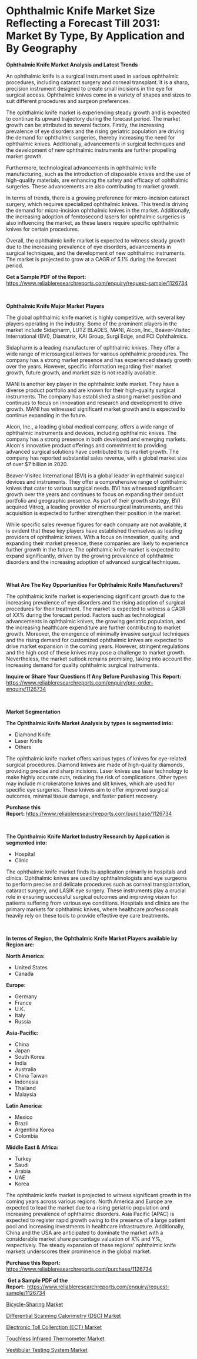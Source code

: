 <p><h1>Ophthalmic Knife Market Size Reflecting a Forecast Till 2031: Market By Type, By Application and By Geography</h1></p><p><strong>Ophthalmic Knife Market Analysis and Latest Trends</strong></p>
<p><p>An ophthalmic knife is a surgical instrument used in various ophthalmic procedures, including cataract surgery and corneal transplant. It is a sharp, precision instrument designed to create small incisions in the eye for surgical access. Ophthalmic knives come in a variety of shapes and sizes to suit different procedures and surgeon preferences.</p><p>The ophthalmic knife market is experiencing steady growth and is expected to continue its upward trajectory during the forecast period. The market growth can be attributed to several factors. Firstly, the increasing prevalence of eye disorders and the rising geriatric population are driving the demand for ophthalmic surgeries, thereby increasing the need for ophthalmic knives. Additionally, advancements in surgical techniques and the development of new ophthalmic instruments are further propelling market growth.</p><p>Furthermore, technological advancements in ophthalmic knife manufacturing, such as the introduction of disposable knives and the use of high-quality materials, are enhancing the safety and efficacy of ophthalmic surgeries. These advancements are also contributing to market growth.</p><p>In terms of trends, there is a growing preference for micro-incision cataract surgery, which requires specialized ophthalmic knives. This trend is driving the demand for micro-incision ophthalmic knives in the market. Additionally, the increasing adoption of femtosecond lasers for ophthalmic surgeries is also influencing the market, as these lasers require specific ophthalmic knives for certain procedures.</p><p>Overall, the ophthalmic knife market is expected to witness steady growth due to the increasing prevalence of eye disorders, advancements in surgical techniques, and the development of new ophthalmic instruments. The market is projected to grow at a CAGR of 5.1% during the forecast period.</p></p>
<p><strong>Get a Sample PDF of the Report:&nbsp;</strong> <a href="https://www.reliableresearchreports.com/enquiry/request-sample/1126734">https://www.reliableresearchreports.com/enquiry/request-sample/1126734</a></p>
<p>&nbsp;</p>
<p><strong>Ophthalmic Knife Major Market Players</strong></p>
<p><p>The global ophthalmic knife market is highly competitive, with several key players operating in the industry. Some of the prominent players in the market include Sidapharm, LUTZ BLADES, MANI, Alcon, Inc., Beaver-Visitec International (BVI), Diamatrix, KAI Group, Surgi Edge, and FCI Ophthalmics.</p><p>Sidapharm is a leading manufacturer of ophthalmic knives. They offer a wide range of microsurgical knives for various ophthalmic procedures. The company has a strong market presence and has experienced steady growth over the years. However, specific information regarding their market growth, future growth, and market size is not readily available.</p><p>MANI is another key player in the ophthalmic knife market. They have a diverse product portfolio and are known for their high-quality surgical instruments. The company has established a strong market position and continues to focus on innovation and research and development to drive growth. MANI has witnessed significant market growth and is expected to continue expanding in the future.</p><p>Alcon, Inc., a leading global medical company, offers a wide range of ophthalmic instruments and devices, including ophthalmic knives. The company has a strong presence in both developed and emerging markets. Alcon's innovative product offerings and commitment to providing advanced surgical solutions have contributed to its market growth. The company has reported substantial sales revenue, with a global market size of over $7 billion in 2020.</p><p>Beaver-Visitec International (BVI) is a global leader in ophthalmic surgical devices and instruments. They offer a comprehensive range of ophthalmic knives that cater to various surgical needs. BVI has witnessed significant growth over the years and continues to focus on expanding their product portfolio and geographic presence. As part of their growth strategy, BVI acquired Vitreq, a leading provider of microsurgical instruments, and this acquisition is expected to further strengthen their position in the market.</p><p>While specific sales revenue figures for each company are not available, it is evident that these key players have established themselves as leading providers of ophthalmic knives. With a focus on innovation, quality, and expanding their market presence, these companies are likely to experience further growth in the future. The ophthalmic knife market is expected to expand significantly, driven by the growing prevalence of ophthalmic disorders and the increasing adoption of advanced surgical techniques.</p></p>
<p>&nbsp;</p>
<p><strong>What Are The Key Opportunities For Ophthalmic Knife Manufacturers?</strong></p>
<p><p>The ophthalmic knife market is experiencing significant growth due to the increasing prevalence of eye disorders and the rising adoption of surgical procedures for their treatment. The market is expected to witness a CAGR of XX% during the forecast period. Factors such as technological advancements in ophthalmic knives, the growing geriatric population, and the increasing healthcare expenditure are further contributing to market growth. Moreover, the emergence of minimally invasive surgical techniques and the rising demand for customized ophthalmic knives are expected to drive market expansion in the coming years. However, stringent regulations and the high cost of these knives may pose a challenge to market growth. Nevertheless, the market outlook remains promising, taking into account the increasing demand for quality ophthalmic surgical instruments.</p></p>
<p><strong>Inquire or Share Your Questions If Any Before Purchasing This Report:</strong> <a href="https://www.reliableresearchreports.com/enquiry/pre-order-enquiry/1126734">https://www.reliableresearchreports.com/enquiry/pre-order-enquiry/1126734</a></p>
<p>&nbsp;</p>
<p><strong>Market Segmentation</strong></p>
<p><strong>The Ophthalmic Knife Market Analysis by types is segmented into:</strong></p>
<p><ul><li>Diamond Knife</li><li>Laser Knife</li><li>Others</li></ul></p>
<p><p>The ophthalmic knife market offers various types of knives for eye-related surgical procedures. Diamond knives are made of high-quality diamonds, providing precise and sharp incisions. Laser knives use laser technology to make highly accurate cuts, reducing the risk of complications. Other types may include microkeratome knives and slit knives, which are used for specific eye surgeries. These knives aim to offer improved surgical outcomes, minimal tissue damage, and faster patient recovery.</p></p>
<p><strong>Purchase this Report:&nbsp;</strong><a href="https://www.reliableresearchreports.com/purchase/1126734">https://www.reliableresearchreports.com/purchase/1126734</a></p>
<p>&nbsp;</p>
<p><strong>The Ophthalmic Knife Market Industry Research by Application is segmented into:</strong></p>
<p><ul><li>Hospital</li><li>Clinic</li></ul></p>
<p><p>The ophthalmic knife market finds its application primarily in hospitals and clinics. Ophthalmic knives are used by ophthalmologists and eye surgeons to perform precise and delicate procedures such as corneal transplantation, cataract surgery, and LASIK eye surgery. These instruments play a crucial role in ensuring successful surgical outcomes and improving vision for patients suffering from various eye conditions. Hospitals and clinics are the primary markets for ophthalmic knives, where healthcare professionals heavily rely on these tools to provide effective eye care treatments.</p></p>
<p>&nbsp;</p>
<p><strong>In terms of Region, the Ophthalmic Knife Market Players available by Region are:</strong></p>
<p>
    <p> <strong> North America: </strong>
        <ul>
            <li>United States</li>
            <li>Canada</li>
        </ul>
        </p> 
    <p> <strong> Europe: </strong>
        <ul>
            <li>Germany</li>
            <li>France</li>
            <li>U.K.</li>
            <li>Italy</li>
            <li>Russia</li>
        </ul>
        </p> 
    <p> <strong> Asia-Pacific: </strong>
        <ul>
            <li>China</li>
            <li>Japan</li>
            <li>South Korea</li>
            <li>India</li>
            <li>Australia</li>
            <li>China Taiwan</li>
            <li>Indonesia</li>
            <li>Thailand</li>
            <li>Malaysia</li>
        </ul>
        </p> 
    <p> <strong> Latin America: </strong>
        <ul>
            <li>Mexico</li>
            <li>Brazil</li>
            <li>Argentina Korea</li>
            <li>Colombia</li>
        </ul>
        </p> 
    <p> <strong> Middle East & Africa: </strong>
        <ul>
            <li>Turkey</li>
            <li>Saudi</li>
            <li>Arabia</li>
            <li>UAE</li>
            <li>Korea</li>
        </ul>
    </p>
    </p>
<p><p>The ophthalmic knife market is projected to witness significant growth in the coming years across various regions. North America and Europe are expected to lead the market due to a rising geriatric population and increasing prevalence of ophthalmic disorders. Asia Pacific (APAC) is expected to register rapid growth owing to the presence of a large patient pool and increasing investments in healthcare infrastructure. Additionally, China and the USA are anticipated to dominate the market with a considerable market share percentage valuation of X% and Y%, respectively. The steady expansion of these regions' ophthalmic knife markets underscores their prominence in the global market.</p></p>
<p><strong>Purchase this Report: </strong><a href="https://www.reliableresearchreports.com/purchase/1126734">https://www.reliableresearchreports.com/purchase/1126734</a></p>
<p>&nbsp;<strong>Get a Sample PDF of the Report:&nbsp;&nbsp;</strong><a href="https://www.reliableresearchreports.com/enquiry/request-sample/1126734">https://www.reliableresearchreports.com/enquiry/request-sample/1126734</a></p>
<p><strong></strong></p>
<p><p><a href="https://medium.com/p/b40f9aafc6fa/edit">Bicycle-Sharing Market</a></p><p><a href="https://medium.com/p/7c6b7c153a18/edit">Differential Scanning Calorimetry (DSC) Market</a></p><p><a href="https://medium.com/p/08b5e7434d3a/edit">Electronic Toll Collerction (ECT) Market</a></p><p><a href="https://github.com/Krish2023na/Market-Research-Report-List-2/blob/main/touchless-infrared-thermometer-market.md">Touchless Infrared Thermometer Market</a></p><p><a href="https://github.com/zebdakicsin/Market-Research-Report-List-2/blob/main/vestibular-testing-system-market.md">Vestibular Testing System Market</a></p></p>